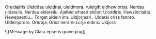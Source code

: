 
Oreldajiris
Ulelddau uleldnai, uleldmora.
rulelgift eldhew oriss. Nerdau uldareile.
Nerdau eldareilu. Ajelbid ulheed eldlor: Uloddiris.
Hewsinclairlu. Hewepsenlu... Forget uldein inn.
Uldjorjeari.. Uldarei oriss fennro. Uldeinjororo.
Oreraja. Oriss nerarei
Lorja eldiris.
	Uldjora



![[Message by Clara epsens grave.png]]